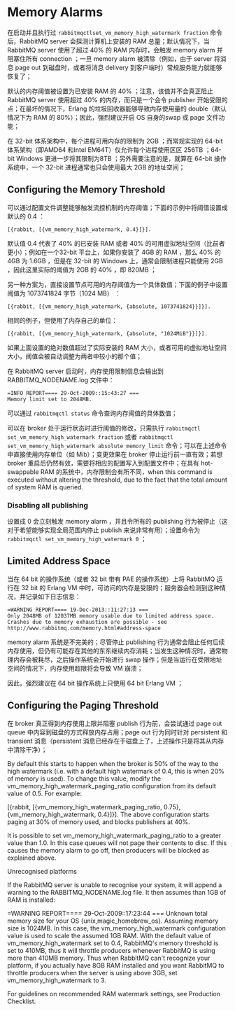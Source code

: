


# Memory Alarms

在启动并且执行过 `rabbitmqctlset_vm_memory_high_watermark fraction` 命令后，RabbitMQ server 会探测计算机上安装的 RAM 总量；默认情况下，当 RabbitMQ server 使用了超过 40% 的 RAM 内存时，会触发 memory alarm 并阻塞住所有 connection ；一旦 memory alarm 被清除（例如，由于 server 将消息 page out 到磁盘时，或者将消息 delivery 到客户端时）常规服务能力就能够恢复了；

默认的内存阈值被设置为已安装 RAM 的 40% ；注意，该值并不会真正阻止 RabbitMQ server 使用超过 40% 的内存，而只是一个会令 publisher 开始受限的点；在最坏的情况下，Erlang 的垃圾回收器能够导致内存使用量的 double（默认情况下为 RAM 的 80%）；因此，强烈建议开启 OS 自身的swap 或 page 文件功能；

在 32-bit 体系架构中，每个进程可用内存的限制为 2GB ；而常规实现的 64-bit 体系架构（即AMD64 和Intel EM64T）仅允许每个进程使用区区 256TB ；64-bit Windows 更进一步将其限制为8TB ；另外需要注意的是，就算在 64-bit 操作系统中，一个 32-bit 进程通常也只会使用最大 2GB 的地址空间；

## Configuring the Memory Threshold


可以通过配置文件调整能够触发流控机制的内存阈值；下面的示例中将阈值设置成默认的 0.4 ：
```shell
[{rabbit, [{vm_memory_high_watermark, 0.4}]}].
```

默认值 0.4 代表了 40% 的已安装 RAM 或者 40% 的可用虚拟地址空间（比前者更小）；例如在一个32-bit 平台上，如果你安装了 4GB 的 RAM ，那么 40% 的 4GB 为 1.6GB ，但是在 32-bit 的 Windows 上，通常会限制进程只能使用 2GB ，因此这里实际的阈值为 2GB 的 40% ，即 820MB ；

另一种方案为，直接设置节点可用的内存阈值为一个具体数值；下面的例子中设置阈值为 1073741824 字节（1024 MB） ：
```shell
[{rabbit, [{vm_memory_high_watermark, {absolute, 1073741824}}]}].
```

相同的例子，但使用了内存自己的单位：
```shell
[{rabbit, [{vm_memory_high_watermark, {absolute, "1024MiB"}}]}].
```

如果上面设置的绝对数值超过了实际安装的 RAM 大小，或者可用的虚拟地址空间大小，阈值会被自动调整为两者中较小的那个值；

在 RabbitMQ server 启动时，内存使用限制信息会输出到 RABBITMQ_NODENAME.log 文件中：
```shell
=INFO REPORT==== 29-Oct-2009::15:43:27 ===
Memory limit set to 2048MB.
```

可以通过 `rabbitmqctl status` 命令查询内存阈值的具体数值；

可以在 broker 处于运行状态时进行阈值的修改，只需执行 `rabbitmqctl set_vm_memory_high_watermark fraction` 或者 `rabbitmqctl set_vm_memory_high_watermark absolute memory_limit` 命令；可以在上述命令中直接使用内存单位（如 Mib）；变更效果在 broker 停止运行前一直有效；若想 broker 重启后仍然有效，需要将相应的配置写入到配置文件中；在具有 hot-swappable RAM 的系统中，内存限制会有所不同，when this command is executed without altering the threshold, due to the fact that the total amount of system RAM is queried.

### Disabling all publishing
设置成 0 会立刻触发 memory alarm ，并且令所有的 publishing 行为被停止（这对于希望能够实现全局范围内停止 publish 来说非常有用）；设置命令为 `rabbitmqctl set_vm_memory_high_watermark 0` ；


## Limited Address Space

当在 64 bit 的操作系统（或者 32 bit 带有 PAE 的操作系统）上将 RabbitMQ 运行在 32 bit 的 Erlang VM 中时，可访问的内存是受限的；服务器会检测到这种情况，并记录如下日志信息：

```shell
=WARNING REPORT==== 19-Dec-2013::11:27:13 ===
Only 2048MB of 12037MB memory usable due to limited address space.
Crashes due to memory exhaustion are possible - see
http://www.rabbitmq.com/memory.html#address-space
```

memory alarm 系统是不完美的；尽管停止 publishing 行为通常会阻止任何后续内存使用，但仍有可能存在其他的东东继续内存消耗；当发生这种情况时，通常物理内存会被耗尽，之后操作系统会开始进行 swap 操作；但是当运行在受限地址空间的情况下，内存使用超限将会导致 VM 崩溃；

因此，强烈建议在  64 bit 操作系统上只使用 64 bit Erlang VM ；


## Configuring the Paging Threshold

在 broker 真正得到内存使用上限并阻塞 publish 行为前，会尝试通过 page out queue 中内容到磁盘的方式释放内存占用；page out 行为同时针对 persistent 和 transient 消息（persistent 消息已经存在于磁盘上了，上述操作只是将其从内存中清除干净）；

By default this starts to happen when the broker is 50% of the way to the high watermark (i.e. with a default high watermark of 0.4, this is when 20% of memory is used). To change this value, modify the vm_memory_high_watermark_paging_ratio configuration from its default value of 0.5. For example:


[{rabbit, [{vm_memory_high_watermark_paging_ratio, 0.75},
         {vm_memory_high_watermark, 0.4}]}].
The above configuration starts paging at 30% of memory used, and blocks publishers at 40%.

It is possible to set vm_memory_high_watermark_paging_ratio to a greater value than 1.0. In this case queues will not page their contents to disc. If this causes the memory alarm to go off, then producers will be blocked as explained above.

Unrecognised platforms

If the RabbitMQ server is unable to recognise your system, it will append a warning to the RABBITMQ_NODENAME.log file. It then assumes than 1GB of RAM is installed:

=WARNING REPORT==== 29-Oct-2009::17:23:44 ===
Unknown total memory size for your OS {unix,magic_homebrew_os}. Assuming memory size is 1024MB.
In this case, the vm_memory_high_watermark configuration value is used to scale the assumed 1GB RAM. With the default value of vm_memory_high_watermark set to 0.4, RabbitMQ's memory threshold is set to 410MB, thus it will throttle producers whenever RabbitMQ is using more than 410MB memory. Thus when RabbitMQ can't recognize your platform, if you actually have 8GB RAM installed and you want RabbitMQ to throttle producers when the server is using above 3GB, set vm_memory_high_watermark to 3.

For guidelines on recommended RAM watermark settings, see Production Checklist.